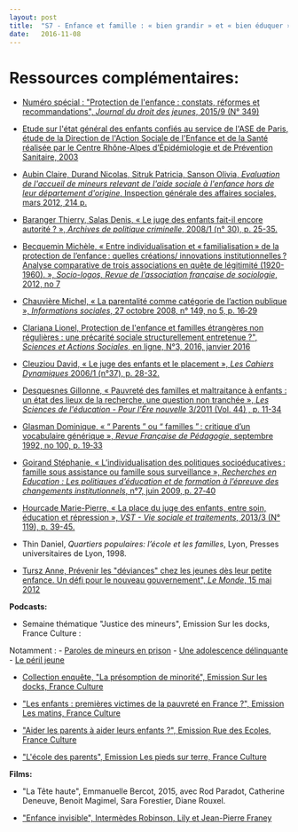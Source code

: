 ```yaml
---
layout: post
title:  "S7 - Enfance et famille : « bien grandir » et « bien éduquer »"
date:   2016-11-08
---
```

# Ressources complémentaires:

- [Numéro spécial : "Protection de l'enfance : constats, réformes et recommandations", *Journal du droit des jeunes*, 2015/9 (N° 349)](http://www.cairn.info/numero.php?ID_REVUE=JDJ&ID_NUMPUBLIE=JDJ_349)

- [Etude sur l'état général des enfants confiés au service de l'ASE de Paris, étude de la Direction de l'Action Sociale de l'Enfance et de la Santé réalisée par le Centre Rhône-Alpes d’Épidémiologie et de Prévention Sanitaire, 2003](http://www.oned.gouv.fr/appel-offre/etude-sur-letat-general-enfants-confies-au-service-lase-paris-0)

- [Aubin Claire, Durand Nicolas, Sitruk Patricia, Sanson Olivia, *Evaluation de l'accueil de mineurs relevant de l'aide sociale à l'enfance hors de leur département d'origine*, Inspection générale des affaires sociales, mars 2012, 214 p.](http://www.ladocumentationfrancaise.fr/rapports-publics/124000156/index.shtml)

- [Baranger Thierry, Salas Denis, « Le juge des enfants fait-il encore autorité ? », *Archives de politique criminelle*, 2008/1 (n° 30), p. 25-35.](http://www.cairn.info/revue-archives-de-politique-criminelle-2008-1-page-25.htm)

- [Becquemin Michèle, « Entre individualisation et « familialisation » de la protection de l’enfance : quelles créations/ innovations institutionnelles ? Analyse comparative de trois associations en quête de légitimité (1920-1960). », *Socio-logos, Revue de l’association française de sociologie*, 2012, no 7](http://socio-logos.revues.org/2639)

- [Chauvière Michel, « La parentalité comme catégorie de l’action publique », *Informations sociales*, 27 octobre 2008, n° 149, no 5, p. 16‑29](http://www.cairn.info/resume.php?ID_ARTICLE=INSO_149_0016)

- [Clariana Lionel, Protection de l'enfance et familles étrangères non régulières : une précarité sociale structurellement entretenue ?", *Sciences et Actions Sociales*, en ligne, N°3, 2016, janvier 2016](http://www.sas-revue.org/index.php/25-n-3/dossiers-n-3/48-protection-de-l-enfance-et-familles-etrangeres-non-regulieres-une-precarite-sociale-structurellement-entretenue-6)

- [Cleuziou David, « Le juge des enfants et le placement », *Les Cahiers Dynamiques* 2006/1 (n°37), p. 28-32.](http://www.cairn.info/revue-les-cahiers-dynamiques-2006-1-page-28.htm)

- [Desquesnes Gillonne, « Pauvreté des familles et maltraitance à enfants : un état des lieux de la recherche, une question non tranchée », *Les Sciences de l'éducation - Pour l'Ère nouvelle* 3/2011 (Vol. 44) , p. 11-34](www.cairn.info/revue-les-sciences-de-l-education-pour-l-ere-nouvelle-2011-3-page-11.htm)

- [Glasman Dominique, « “ Parents ” ou “ familles ” : critique d’un vocabulaire générique », *Revue Française de Pédagogie*, septembre 1992, no 100, p. 19‑33](http://www.persee.fr/doc/rfp_0556-7807_1992_num_100_1_1315)

- [Goirand Stéphanie, « L’individualisation des politiques socioéducatives : famille sous assistance ou famille sous surveillance », *Recherches en Education : Les politiques d’éducation et de formation à l’épreuve des changements institutionnels*, n°7, juin 2009, p. 27‑40](http://www.recherches-en-education.net/spip.php?article280)

- [Hourcade Marie-Pierre, « La place du juge des enfants, entre soin, éducation et répression », *VST - Vie sociale et traitements*, 2013/3 (N° 119), p. 39-45.](http://www.cairn.info/revue-vie-sociale-et-traitements-2013-3-page-39.htm)

- Thin Daniel, *Quartiers populaires: l’école et les familles*, Lyon, Presses universitaires de Lyon, 1998.

- [Tursz Anne, Prévenir les "déviances" chez les jeunes dès leur petite enfance. Un défi pour le nouveau gouvernement", *Le Monde*, 15 mai 2012](http://www.lemonde.fr/idees/article/2012/05/15/prevenir-les-deviances-chez-les-jeunes-des-leur-petite-enfance_1701036_3232.html?xtmc=tursz&xtcr=1)


**Podcasts:**

- Semaine thématique "Justice des mineurs", Emission Sur les docks, France Culture : 

Notamment : 
	- [Paroles de mineurs en prison](https://www.franceculture.fr/emissions/sur-les-docks/paroles-de-mineurs-en-prison)
	- [Une adolescence délinquante](https://www.franceculture.fr/emissions/sur-les-docks/une-adolescence-delinquante)
	- [Le péril jeune](https://www.franceculture.fr/emissions/sur-les-docks/le-peril-jeune)


- [Collection enquête, "La présomption de minorité", Emission Sur les docks, France Culture](https://www.franceculture.fr/emissions/sur-les-docks/collection-enquetes-la-presomption-de-minorite)

- ["Les enfants : premières victimes de la pauvreté en France ?", Emission Les matins, France Culture](https://www.franceculture.fr/emissions/les-matins/les-enfants-premieres-victimes-de-la-pauvrete-en-france)

- ["Aider les parents à aider leurs enfants ?", Emission Rue des Ecoles, France Culture](https://www.franceculture.fr/emissions/rue-des-ecoles/aider-les-parents-aider-leurs-enfants?xtmc=enfants&xtnp=1&xtcr=1)

- ["L'école des parents", Emission Les pieds sur terre, France Culture](https://www.franceculture.fr/emissions/les-pieds-sur-terre/lecole-des-parents-r?xtmc=enfants&xtnp=1&xtcr=8)


**Films:**

- "La Tête haute", Emmanuelle Bercot, 2015, avec Rod Paradot, Catherine Deneuve, Benoit Magimel, Sara Forestier, Diane Rouxel.

- ["Enfance invisible", Intermèdes Robinson, Lily et Jean-Pierre Franey](https://www.youtube.com/watch?v=zf1YWv2yimw)

